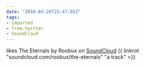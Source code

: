 ```yaml
---
date: "2010-03-20T22:47:05Z"
tags:
- imported
- from-twitter
- SoundCloud
---
```

likes The Eternals by Roobux on [SoundCloud](/tags/SoundCloud) {{ linkrot "soundcloud.com/roobux/the-eternals" "a track" >}}
